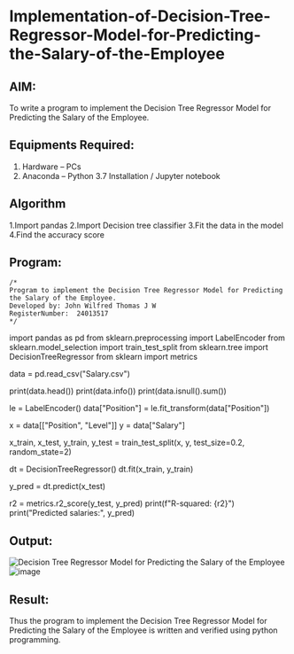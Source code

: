 # Implementation-of-Decision-Tree-Regressor-Model-for-Predicting-the-Salary-of-the-Employee

## AIM:
To write a program to implement the Decision Tree Regressor Model for Predicting the Salary of the Employee.

## Equipments Required:
1. Hardware – PCs
2. Anaconda – Python 3.7 Installation / Jupyter notebook

## Algorithm
1.Import pandas
2.Import Decision tree classifier
3.Fit the data in the model
4.Find the accuracy score

## Program:
```
/*
Program to implement the Decision Tree Regressor Model for Predicting the Salary of the Employee.
Developed by: John Wilfred Thomas J W
RegisterNumber:  24013517
*/
```
import pandas as pd
from sklearn.preprocessing import LabelEncoder
from sklearn.model_selection import train_test_split
from sklearn.tree import DecisionTreeRegressor
from sklearn import metrics


data = pd.read_csv("Salary.csv")


print(data.head())
print(data.info())
print(data.isnull().sum())


le = LabelEncoder()
data["Position"] = le.fit_transform(data["Position"])


x = data[["Position", "Level"]]
y = data["Salary"]              


x_train, x_test, y_train, y_test = train_test_split(x, y, test_size=0.2, random_state=2)


dt = DecisionTreeRegressor()
dt.fit(x_train, y_train)


y_pred = dt.predict(x_test)


r2 = metrics.r2_score(y_test, y_pred)
print(f"R-squared: {r2}")
print("Predicted salaries:", y_pred)


## Output:
![Decision Tree Regressor Model for Predicting the Salary of the Employee](sam.png)
![image](https://github.com/user-attachments/assets/b71029c9-be04-49ed-a2e9-d3b773a9da5a)



## Result:
Thus the program to implement the Decision Tree Regressor Model for Predicting the Salary of the Employee is written and verified using python programming.
